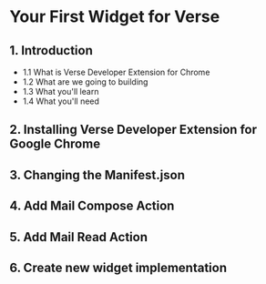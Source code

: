 # Your First Widget for Verse

## 1. Introduction
* 1.1 What is Verse Developer Extension for Chrome
* 1.2 What are we going to building
* 1.3 What you'll learn
* 1.4 What you'll need

## 2. Installing Verse Developer Extension for Google Chrome

## 3. Changing the Manifest.json

## 4. Add Mail Compose Action

## 5. Add Mail Read Action

## 6. Create new widget implementation
